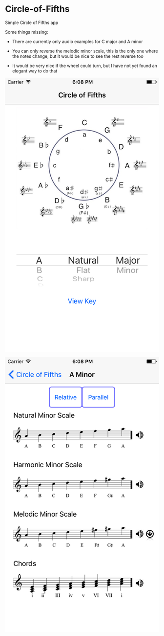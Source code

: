# Circle-of-Fifths

Simple Circle of Fifths app

Some things missing:

- There are currently only audio examples for C major and A minor

- You can only reverse the melodic minor scale, this is the only 
  one where the notes change, but it would be nice to see the rest reverse too
                      
- It would be very nice if the wheel could turn, but I have not yet found an elegant way to do that

![Alt text](/Circle%20of%20Fifths/Circle_Home.png?raw=true "Optional Title")

![Alt text](/Circle%20of%20Fifths/Circle_Aminor.png?raw=true "Optional Title")
